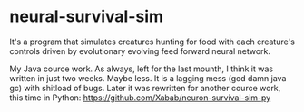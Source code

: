 # neural-survival-sim


It's a program that simulates creatures hunting for food with each creature's controls driven by evolutionary evolving feed forward neural network.

My Java cource work. As always, left for the last mounth, I think it was written in just two weeks. Maybe less. It is a lagging mess (god damn java gc) with shitload of bugs.
Later it was rewritten for another cource work, this time in Python: https://github.com/Xabab/neuron-survival-sim-py
